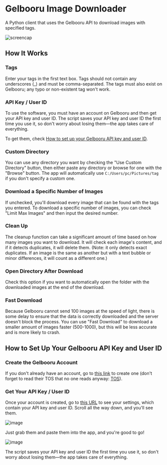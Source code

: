 # Gelbooru Image Downloader

A Python client that uses the Gelbooru API to download images with specified tags.

![screencap](https://github.com/user-attachments/assets/69a499f8-79a4-469e-948d-b640e80da0ff)

## How It Works

### Tags
Enter your tags in the first text box. Tags should not contain any underscores (_) and must be comma-separated. The tags must also exist on Gelbooru; any typo or non-existent tag won't work.

### API Key / User ID
To use the software, you must have an account on Gelbooru and then get your API key and user ID. The script saves your API key and user ID the first time you use it, so don't worry about losing them—the app takes care of everything.

To get them, check [How to set up your Gelbooru API key and user ID](https://github.com/neoluigi4123/Gelbooru-Image-Downloader/edit/main/README.md#how-to-setup-your-gelbooru-api-key-and-user-id).

### Custom Directory
You can use any directory you want by checking the "Use Custom Directory" button, then either paste any directory or browse for one with the "Browse" button. The app will automatically use `C:/Users/pc/Pictures/tag` if you don't specify a custom one.

### Download a Specific Number of Images
If unchecked, you'll download every image that can be found with the tags you entered. To download a specific number of images, you can check "Limit Max Images" and then input the desired number.

### Clean Up
The cleanup function can take a significant amount of time based on how many images you want to download. It will check each image's content, and if it detects duplicates, it will delete them. (Note: it only detects exact duplicates. If an image is the same as another but with a text bubble or minor differences, it will count as a different one.)

### Open Directory After Download
Check this option if you want to automatically open the folder with the downloaded images at the end of the download.

### Fast Download
Because Gelbooru cannot send 100 images at the speed of light, there is some delay to ensure that the data is correctly downloaded and the server doesn't block the process. You can use "Fast Download" to download a smaller amount of images faster (500-1000), but this will be less accurate and is more likely to crash.

## How to Set Up Your Gelbooru API Key and User ID

### Create the Gelbooru Account
If you don't already have an account, go to [this link](https://gelbooru.com/index.php?page=account&s=reg) to create one (don't forget to read their TOS that no one reads anyway: [TOS](https://gelbooru.com/tos.php)).

### Get Your API Key / User ID
Once your account is created, go to [this URL](https://gelbooru.com/index.php?page=account&s=options) to see your settings, which contain your API key and user ID. Scroll all the way down, and you'll see them.

![image](https://github.com/user-attachments/assets/90a09294-fded-4016-9a03-daffc88c1f25)

Just grab them and paste them into the app, and you're good to go!

![image](https://github.com/user-attachments/assets/26d6d5b7-7578-4224-9c37-5977b3251922)

The script saves your API key and user ID the first time you use it, so don't worry about losing them—the app takes care of everything.
